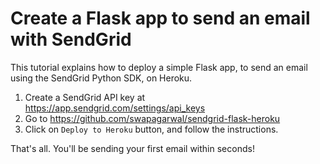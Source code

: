# Create a Flask app to send an email with SendGrid

This tutorial explains how to deploy a simple Flask app, to send an email using the SendGrid Python SDK, on Heroku.

1. Create a SendGrid API key at https://app.sendgrid.com/settings/api_keys
1. Go to https://github.com/swapagarwal/sendgrid-flask-heroku
1. Click on `Deploy to Heroku` button, and follow the instructions.

That's all. You'll be sending your first email within seconds!
